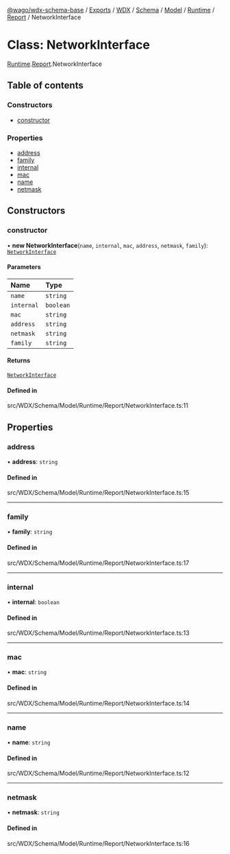 [@wago/wdx-schema-base](../README.md) / [Exports](../modules.md) / [WDX](../modules/WDX.md) / [Schema](../modules/WDX.Schema.md) / [Model](../modules/WDX.Schema.Model.md) / [Runtime](../modules/WDX.Schema.Model.Runtime.md) / [Report](../modules/WDX.Schema.Model.Runtime.Report.md) / NetworkInterface

# Class: NetworkInterface

[Runtime](../modules/WDX.Schema.Model.Runtime.md).[Report](../modules/WDX.Schema.Model.Runtime.Report.md).NetworkInterface

## Table of contents

### Constructors

- [constructor](WDX.Schema.Model.Runtime.Report.NetworkInterface.md#constructor)

### Properties

- [address](WDX.Schema.Model.Runtime.Report.NetworkInterface.md#address)
- [family](WDX.Schema.Model.Runtime.Report.NetworkInterface.md#family)
- [internal](WDX.Schema.Model.Runtime.Report.NetworkInterface.md#internal)
- [mac](WDX.Schema.Model.Runtime.Report.NetworkInterface.md#mac)
- [name](WDX.Schema.Model.Runtime.Report.NetworkInterface.md#name)
- [netmask](WDX.Schema.Model.Runtime.Report.NetworkInterface.md#netmask)

## Constructors

### constructor

• **new NetworkInterface**(`name`, `internal`, `mac`, `address`, `netmask`, `family`): [`NetworkInterface`](WDX.Schema.Model.Runtime.Report.NetworkInterface.md)

#### Parameters

| Name | Type |
| :------ | :------ |
| `name` | `string` |
| `internal` | `boolean` |
| `mac` | `string` |
| `address` | `string` |
| `netmask` | `string` |
| `family` | `string` |

#### Returns

[`NetworkInterface`](WDX.Schema.Model.Runtime.Report.NetworkInterface.md)

#### Defined in

src/WDX/Schema/Model/Runtime/Report/NetworkInterface.ts:11

## Properties

### address

• **address**: `string`

#### Defined in

src/WDX/Schema/Model/Runtime/Report/NetworkInterface.ts:15

___

### family

• **family**: `string`

#### Defined in

src/WDX/Schema/Model/Runtime/Report/NetworkInterface.ts:17

___

### internal

• **internal**: `boolean`

#### Defined in

src/WDX/Schema/Model/Runtime/Report/NetworkInterface.ts:13

___

### mac

• **mac**: `string`

#### Defined in

src/WDX/Schema/Model/Runtime/Report/NetworkInterface.ts:14

___

### name

• **name**: `string`

#### Defined in

src/WDX/Schema/Model/Runtime/Report/NetworkInterface.ts:12

___

### netmask

• **netmask**: `string`

#### Defined in

src/WDX/Schema/Model/Runtime/Report/NetworkInterface.ts:16
